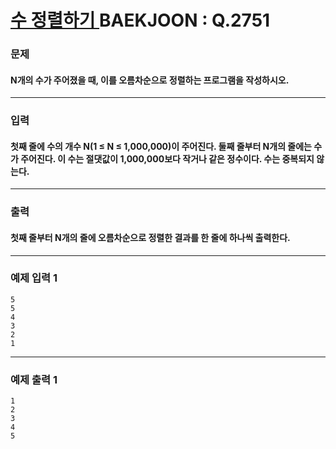 # [ 수 정렬하기 ](https://www.acmicpc.net/problem/2751)  BAEKJOON : Q.2751

### 문제
#### N개의 수가 주어졌을 때, 이를 오름차순으로 정렬하는 프로그램을 작성하시오.
----------
### 입력
#### 첫째 줄에 수의 개수 N(1 ≤ N ≤ 1,000,000)이 주어진다. 둘째 줄부터 N개의 줄에는 수가 주어진다. 이 수는 절댓값이 1,000,000보다 작거나 같은 정수이다. 수는 중복되지 않는다.
----------
### 출력
#### 첫째 줄부터 N개의 줄에 오름차순으로 정렬한 결과를 한 줄에 하나씩 출력한다.
----------
### 예제 입력 1

    5
    5
    4
    3
    2
    1

----------
### 예제 출력 1

    1
    2
    3
    4
    5
